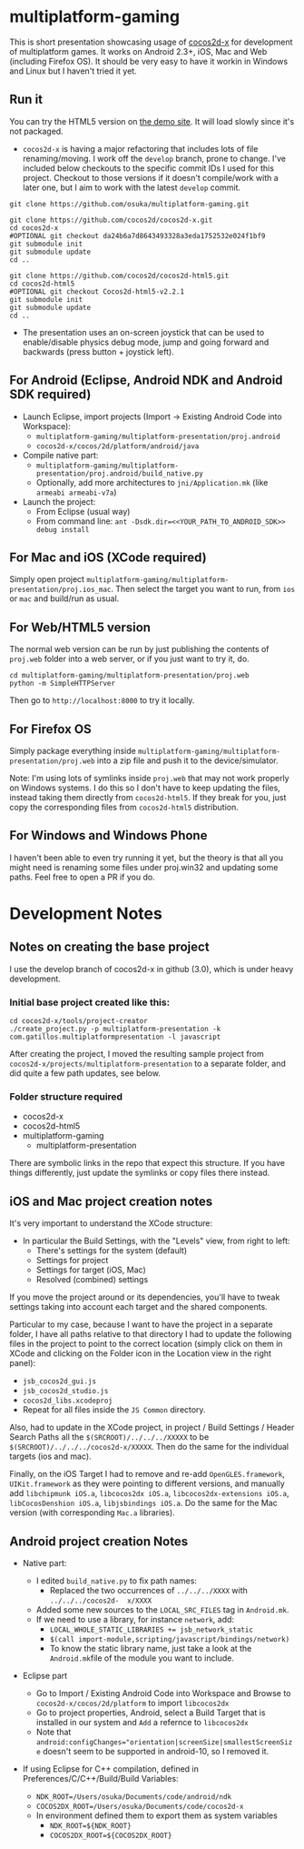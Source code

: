 # multiplatform-gaming

This is short presentation showcasing usage of [cocos2d-x](https://github.com/cocos2d/cocos2d-x) for development of multiplatform games. It works on Android 2.3+, iOS, Mac and Web (including Firefox OS). It should be very easy to have it workin in Windows and Linux but I haven't tried it yet.

## Run it

You can try the HTML5 version on [the demo site](http://gatillos.com/presentation). It will load slowly since it's not packaged.

* `cocos2d-x` is having a major refactoring that includes lots of file renaming/moving. I work off the `develop` branch, prone to change. I've included below checkouts to the specific commit IDs I used for this project. Checkout to those versions if it doesn't compile/work with a later one, but I aim to work with the latest `develop` commit.

```
git clone https://github.com/osuka/multiplatform-gaming.git

git clone https://github.com/cocos2d/cocos2d-x.git
cd cocos2d-x
#OPTIONAL git checkout da24b6a7d8643493328a3eda1752532e024f1bf9
git submodule init
git submodule update
cd ..

git clone https://github.com/cocos2d/cocos2d-html5.git
cd cocos2d-html5
#OPTIONAL git checkout Cocos2d-html5-v2.2.1
git submodule init
git submodule update
cd ..
```

* The presentation uses an on-screen joystick that can be used to enable/disable physics debug mode, jump and going forward and backwards (press button + joystick left).

## For Android (Eclipse, Android NDK and Android SDK required)

- Launch Eclipse, import projects (Import -> Existing Android Code into Workspace):
  - `multiplatform-gaming/multiplatform-presentation/proj.android`
  - `cocos2d-x/cocos/2d/platform/android/java`
- Compile native part:
  - `multiplatform-gaming/multiplatform-presentation/proj.android/build_native.py`
  - Optionally, add more architectures to `jni/Application.mk` (like `armeabi armeabi-v7a`)
- Launch the project:
  - From Eclipse (usual way)
  - From command line: `ant -Dsdk.dir=<<YOUR_PATH_TO_ANDROID_SDK>> debug install`


## For Mac and iOS (XCode required)

Simply open project `multiplatform-gaming/multiplatform-presentation/proj.ios_mac`. Then select the target you want to run, from `ios` or `mac` and build/run as usual.

## For Web/HTML5 version

The normal web version can be run by just publishing the contents of `proj.web` folder into a web server, or if you just want to try it, do.

```
cd multiplatform-gaming/multiplatform-presentation/proj.web
python -m SimpleHTTPServer
```

Then go to `http://localhost:8000` to try it locally.

## For Firefox OS

Simply package everything inside `multiplatform-gaming/multiplatform-presentation/proj.web` into a zip file and push it to the device/simulator.

Note: I'm using lots of symlinks inside `proj.web` that may not work properly on Windows systems. I do this so I don't have to keep updating the files, instead taking them directly from `cocos2d-html5`. If they break for you, just copy the corresponding files from `cocos2d-html5` distribution.

## For Windows and Windows Phone

I haven't been able to even try running it yet, but the theory is that all you might need is renaming some files under proj.win32 and updating some paths. Feel free to open a PR if you do.


# Development Notes

## Notes on creating the base project

I use the develop branch of cocos2d-x in github (3.0), which is under heavy development.

### Initial base project created like this:

```
cd cocos2d-x/tools/project-creator
./create_project.py -p multiplatform-presentation -k com.gatillos.multiplatformpresentation -l javascript
```

After creating the project, I moved the resulting sample project from `cocos2d-x/projects/multiplatform-presentation` to a separate folder, and did quite a few path updates, see below.

### Folder structure required

* cocos2d-x
* cocos2d-html5
* multiplatform-gaming
  * multiplatform-presentation

There are symbolic links in the repo that expect this structure. If you have things differently, just update the symlinks or copy files there instead.

## iOS and Mac project creation notes

It's very important to understand the XCode structure:

- In particular the Build Settings, with the "Levels" view, from right to left:
  - There's settings for the system (default)
  - Settings for project
  - Settings for target (iOS, Mac)
  - Resolved (combined) settings

If you move the project around or its dependencies, you'll have to tweak settings taking into account each target and the shared components.

Particular to my case, because I want to have the project in a separate folder, I have all paths relative to that directory I had to update the following files in the project to point to the correct location (simply click on them in XCode and clicking on the Folder icon in the Location view in the right panel):
- `jsb_cocos2d_gui.js`
- `jsb_cocos2d_studio.js`
- `cocos2d_libs.xcodeproj`
- Repeat for all files inside the `JS Common` directory.

Also, had to update in the XCode project, in project / Build Settings / Header Search Paths all the `$(SRCROOT)/../../../XXXXX` to be `$(SRCROOT)/../../../cocos2d-x/XXXXX`. Then do the same for the individual targets (ios and mac).

Finally, on the iOS Target I had to remove and re-add `OpenGLES.framework`, `UIKit.framework` as they were pointing to different versions, and manually add `libchipmunk iOS.a`, `libcocos2dx iOS.a`, `libcocos2dx-extensions iOS.a`, `libCocosDenshion iOS.a`, `libjsbindings iOS.a`. Do the same for the Mac version (with corresponding `Mac.a` libraries).

## Android project creation Notes

- Native part:
  - I edited `build_native.py` to fix path names:
    - Replaced the two occurrences of `../../../XXXX` with `../../../cocos2d-  x/XXXX`
  - Added some new sources to the `LOCAL_SRC_FILES` tag in `Android.mk`.
  - If we need to use a library, for instance `network`, add:
    - `LOCAL_WHOLE_STATIC_LIBRARIES += jsb_network_static`
    - `$(call import-module,scripting/javascript/bindings/network)`
    - To know the static library name, just take a look at the `Android.mk`file of the module you want to include.

- Eclipse part
  - Go to Import / Existing Android Code into Workspace and Browse to `cocos2d-x/cocos/2d/platform` to import `libcocos2dx`
  - Go to project properties, Android, select a Build Target that is installed in our system and `Add` a refernce to `libcocos2dx`
  - Note that `android:configChanges="orientation|screenSize|smallestScreenSize` doesn't seem to be supported in android-10, so I removed it.

- If using Eclipse for C++ compilation, defined in Preferences/C/C++/Build/Build Variables:
  - `NDK_ROOT=/Users/osuka/Documents/code/android/ndk`
  - `COCOS2DX_ROOT=/Users/osuka/Documents/code/cocos2d-x`
  - In environment defined them to export them as system variables
    - `NDK_ROOT=${NDK_ROOT}`
    - `COCOS2DX_ROOT=${COCOS2DX_ROOT}` 
